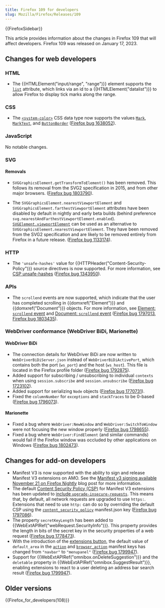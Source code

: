 ```yaml
---
title: Firefox 109 for developers
slug: Mozilla/Firefox/Releases/109
---
```


{{FirefoxSidebar}}

This article provides information about the changes in Firefox 109 that will affect developers. Firefox 109 was released on January 17, 2023.

## Changes for web developers

### HTML

- The {{HTMLElement("input/range", "range")}} element supports the [`list`](/en-US/docs/Web/HTML/Element/input/range#list) attribute, which links via an id to a {{HTMLElement("datalist")}} to allow Firefox to display tick marks along the range.

### CSS

- The [`<system-color>`](/en-US/docs/Web/CSS/system-color) CSS data type now supports the values [`Mark`](/en-US/docs/Web/CSS/system-color#mark), [`MarkText`](/en-US/docs/Web/CSS/system-color#marktext), and [`ButtonBorder`](/en-US/docs/Web/CSS/system-color#buttonborder) ([Firefox bug 1638052](https://bugzilla.mozilla.org/show_bug.cgi?id=1638052)).

### JavaScript

No notable changes.

### SVG

#### Removals

- `SVGGraphicsElement.getTransformToElement()` has been removed.
  This follows its removal from the SVG2 specification in 2015, and from other major browsers.
  ([Firefox bug 1803790](https://bugzilla.mozilla.org/show_bug.cgi?id=1803790)).

- The `SVGGraphicsElement.nearestViewportElement` and `SVGGraphicsElement.farthestViewportElement` attributes have been disabled by default in nightly and early beta builds (behind preference `svg.nearestAndFarthestViewportElement.enabled`).
  [`SVGElement.viewportElement`](/en-US/docs/Web/API/SVGElement#svgelement.viewportelement) can be used as an alternative to `SVGGraphicsElement.nearestViewportElement`.
  They have been removed from the SVG2 specification and are likely to be removed entirely from Firefox in a future release.
  ([Firefox bug 1133174](https://bugzilla.mozilla.org/show_bug.cgi?id=1133174)).

### HTTP

- The `'unsafe-hashes'` value for {{HTTPHeader("Content-Security-Policy")}} source directives is now supported.
  For more information, see [CSP unsafe-hashes](/en-US/docs/Web/HTTP/Headers/Content-Security-Policy/script-src#unsafe_hashes) ([Firefox bug 1343950](https://bugzilla.mozilla.org/show_bug.cgi?id=1343950)).

### APIs

- The `scrollend` events are now supported, which indicate that the user has completed scrolling in {{domxref("Element")}} and {{domxref("Document")}} objects.
  For more information, see [Element: `scrollend` event](/en-US/docs/Web/API/Element/scrollend_event) and [Document: `scrollend` event](/en-US/docs/Web/API/Document/scrollend_event) ([Firefox bug 1797013](https://bugzilla.mozilla.org/show_bug.cgi?id=1797013), [Firefox bug 1803435](https://bugzilla.mozilla.org/show_bug.cgi?id=1803435)).

### WebDriver conformance (WebDriver BiDi, Marionette)

#### WebDriver BiDi

- The connection details for WebDriver BiDi are now written to `WebDriverBiDiServer.json` instead of `WebDriverBiDiActivePort`, which contains both the port (`ws_port`) and the host (`ws_host`). This file is located in the Firefox profile folder ([Firefox bug 1792875](https://bugzilla.mozilla.org/show_bug.cgi?id=1792875)).
- Added support for subscribing / unsubscribing to individual `contexts` when using `session.subscribe` and `session.unsubscribe` ([Firefox bug 1723102](https://bugzilla.mozilla.org/show_bug.cgi?id=1723102)).
- Added support for serializing `Node` objects ([Firefox bug 1770731](https://bugzilla.mozilla.org/show_bug.cgi?id=1770731)).
- Fixed the `columnNumber` for `exceptions` and `stackTraces` to be 0-based ([Firefox bug 1796073](https://bugzilla.mozilla.org/show_bug.cgi?id=1796073)).

#### Marionette

- Fixed a bug where `WebDriver:NewWindow` and `WebDriver:SwitchToWindow` were not focusing the new window properly ([Firefox bug 1798655](https://bugzilla.mozilla.org/show_bug.cgi?id=1798655)).
- Fixed a bug where `WebDriver:FindElement` (and similar commands) would fail if the Firefox window was occluded by other applications on Windows ([Firefox bug 1802473](https://bugzilla.mozilla.org/show_bug.cgi?id=1802473)).

## Changes for add-on developers

- Manifest V3 is now supported with the ability to sign and release Manifest V3 extensions on AMO. See the [Manifest v3 signing available November 21 on Firefox Nightly](https://blog.mozilla.org/addons/2022/11/17/manifest-v3-signing-available-november-21-on-firefox-nightly/) blog post for more information.
- The default [Content Security Policy (CSP)](/docs/Mozilla/Add-ons/WebExtensions/Content_Security_Policy) for Manifest V3 extensions has been updated to [include `upgrade-insecure-requests`](/docs/Mozilla/Add-ons/WebExtensions/Content_Security_Policy#upgrade_insecure_network_requests_in_manifest_v3). This means that, by default, all network requests are upgraded to use `https:`. Extensions that need to use `http:` can do so by overriding the default CSP using the [`content_security_policy`](/en-US/docs/Mozilla/Add-ons/WebExtensions/manifest.json/content_security_policy) manifest.json key ([Firefox bug 1797086](https://bugzilla.mozilla.org/show_bug.cgi?id=1797086)).
- The property `secretKeyLength` has been added to {{WebExtAPIRef("webRequest.SecurityInfo")}}. This property provides the length in bits of the secret key in the security properties of a web request ([Firefox bug 1778473](https://bugzilla.mozilla.org/show_bug.cgi?id=1778473)).
- With the introduction of the [extensions button](https://support.mozilla.org/kb/unified-extensions), the default value of `default_area` in the [`action`](/docs/Mozilla/Add-ons/WebExtensions/manifest.json/action) and [`browser_action`](/docs/Mozilla/Add-ons/WebExtensions/manifest.json/browser_action) manifest keys has changed from `"navbar"` to `"menupanel"` ([Firefox bug 1799947](https://bugzilla.mozilla.org/show_bug.cgi?id=1799947)).
- Support for {{WebExtAPIRef("omnibox.onDeleteSuggestion")}} and the `deletable` property in {{WebExtAPIRef("omnibox.SuggestResult")}}, enabling extensions to react to a user deleting an address bar search result ([Firefox bug 1799947](https://bugzilla.mozilla.org/show_bug.cgi?id=1799947)).

## Older versions

{{Firefox_for_developers(108)}}
